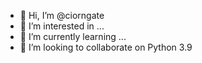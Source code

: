 - 👋 Hi, I’m @ciorngate
- 👀 I’m interested in ...
- 🌱 I’m currently learning ...
- 💞️ I’m looking to collaborate on Python 3.9


<!---
ciorngate/ciorngate is a ✨ special ✨ repository because its `README.md` (this file) appears on your GitHub profile.
You can click the Preview link to take a look at your changes.
--->
